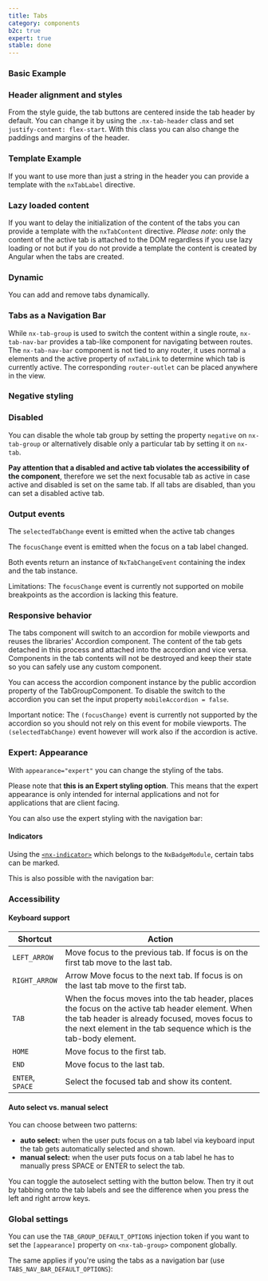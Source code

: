 ```yaml
---
title: Tabs
category: components
b2c: true
expert: true
stable: done
---
```

### Basic Example

<!-- example(tabs-basic) -->

### Header alignment and styles
From the style guide, the tab buttons are centered inside the tab header by default. You can change it by using the `.nx-tab-header` class and set `justify-content: flex-start`. With this class you can also change the paddings and margins of the header.

<!-- example(tabs-styling) -->

### Template Example
If you want to use more than just a string in the header you can provide a template with the `nxTabLabel` directive.

<!-- example(tabs-template) -->

### Lazy loaded content
If you want to delay the initialization of the content of the tabs you can provide a template with
the `nxTabContent` directive. *Please note*: only the content of the active tab is attached to the DOM regardless if you use lazy loading or not but if you do not provide a template the content is created by Angular when the tabs are created.

<!-- example(tabs-lazy) -->


### Dynamic
You can add and remove tabs dynamically.

<!-- example(tabs-dynamic) -->

### Tabs as a Navigation Bar
While `nx-tab-group` is used to switch the content within a single route, `nx-tab-nav-bar` provides a tab-like component for navigating between routes. The `nx-tab-nav-bar` component is not tied to any router, it uses normal `a` elements and the active property of `nxTabLink` to determine which tab is currently active. The corresponding `router-outlet` can be placed anywhere in the view.

<!-- example(tabs-nav-bar) -->


### Negative styling

<!-- example(tabs-negative) -->

### Disabled

You can disable the whole tab group by setting the property `negative` on `nx-tab-group` or alternatively disable only a particular tab by setting it on `nx-tab`.

**Pay attention that a disabled and active tab violates the accessibility of the component**, therefore we set the next focusable tab as active in case active and disabled is set on the same tab. If all tabs are disabled, than you can set a disabled active tab.
<!-- example(tabs-disabled) -->

### Output events
The `selectedTabChange` event is emitted when the active tab changes

The `focusChange` event is emitted when the focus on a tab label changed.

Both events return an instance of `NxTabChangeEvent` containing the index and the tab instance.

Limitations: The `focusChange` event is currently not supported on mobile breakpoints as the accordion is lacking this feature.

<!-- example(tabs-output-events) -->

### Responsive behavior
The tabs component will switch to an accordion for mobile viewports and reuses the libraries' Accordion component. The content of the tab gets detached in this process and attached into the accordion and vice versa. Components in the tab contents will not be destroyed and keep their state so you can safely use any custom component.

You can access the accordion component instance by the public accordion property of the TabGroupComponent. To disable the switch to the accordion you can set the input property `mobileAccordion = false`.

Important notice: The `(focusChange)` event is currently not supported by the accordion so you should not rely on this event for mobile viewports. The `(selectedTabChange)` event however will work also if the accordion is active.

<!-- example(tabs-responsive) -->


<div class="docs-expert-container">

### Expert: Appearance

With `appearance="expert"` you can change the styling of the tabs.

Please note that **this is an Expert styling option**. This means that the expert appearance is only intended for internal applications and not for applications that are client facing.

<!-- example(tabs-appearance) -->

You can also use the expert styling with the navigation bar:

<!-- example(tabs-nav-bar-appearance) -->

#### Indicators

Using the [`<nx-indicator>`](./documentation/badge/overview#indicator) which belongs to the `NxBadgeModule`, certain tabs can be marked.

<!-- example(tabs-with-indicator) -->

This is also possible with the navigation bar:

<!-- example(tabs-nav-bar-with-indicator) -->

</div>

### Accessibility

#### Keyboard support

| Shortcut         | Action                                                           |
|------------------|------------------------------------------------------------------|
| `LEFT_ARROW`     | Move focus to the previous tab. If focus is on the first tab move to the last tab.           |
| `RIGHT_ARROW`    | Arrow  Move focus to the next tab. If focus is on the last tab move to the first tab.        |
| `TAB`            | When the focus moves into the tab header, places the focus on the active tab header element. When the tab header is already focused, moves focus to the next element in the tab sequence which is the tab-body element.    |
| `HOME`           | Move focus to the first tab.                                     |
| `END`            | Move focus to the last tab.                                      |
| `ENTER`, `SPACE` | Select the focused tab and show its content.                     |

#### Auto select vs. manual select
You can choose between two patterns:

* **auto select:** when the user puts focus on a tab label via keyboard input the tab gets automatically selected and shown.
* **manual select:** when the user puts focus on a tab label he has to manually press SPACE or ENTER to select the tab.

You can toggle the autoselect setting with the button below. Then try it out by tabbing onto the tab labels and see the difference when you press the left and right arrow keys.

<!-- example(tabs-auto-manual-select) -->

### Global settings

You can use the `TAB_GROUP_DEFAULT_OPTIONS` injection token if you want to set the `[appearance]` property on `<nx-tab-group>` component globally.

<!-- example(tabs-injection-token) -->

The same applies if you're using the tabs as a navigation bar (use `TABS_NAV_BAR_DEFAULT_OPTIONS`):

<!-- example(tabs-nav-bar-injection-token) -->
